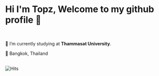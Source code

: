 # Hi I'm Topz, Welcome to my github profile 🐯

<br>

🎒 I’m currently studying at **Thammasat University**.


📍 Bangkok, Thailand

<br>

<img src="https://hitcounter.pythonanywhere.com/count/tag.svg?url=www.example.com" alt="Hits">


<!--
**toptapznt/toptapznt** is a ✨ _special_ ✨ repository because its `README.md` (this file) appears on your GitHub profile.

Here are some ideas to get you started:

- 🔭 I’m currently working on ...
- 🌱 I’m currently learning ...
- 👯 I’m looking to collaborate on ...
- 🤔 I’m looking for help with ...
- 💬 Ask me about ...
- 📫 How to reach me: ...
- 😄 Pronouns: ...
- ⚡ Fun fact: ...
-->
